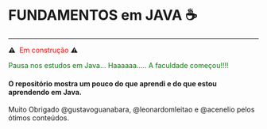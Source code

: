 # FUNDAMENTOS em JAVA :coffee:

______

:warning: <span style="color:red"> Em construção</span> :warning:  

<span style = "color:green"> Pausa  nos estudos em Java... Haaaaaa..... A faculdade começou!!!! </span>

#### O repositório mostra um pouco do que aprendi e do que estou aprendendo em Java.

Muito Obrigado @gustavoguanabara, @leonardomleitao e @acenelio pelos ótimos conteúdos.